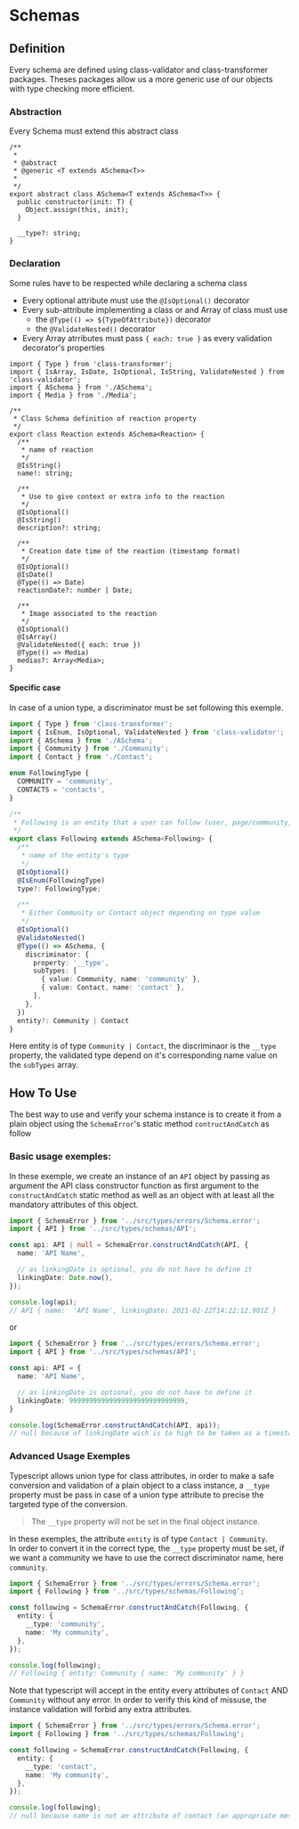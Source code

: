 # Schemas

## Definition

Every schema are defined using class-validator and class-transformer packages.
Theses packages allow us a more generic use of our objects with type checking more efficient.

### Abstraction
Every Schema must extend this abstract class
```TS
/**
 *
 * @abstract
 * @generic <T extends ASchema<T>>
 *
 */
export abstract class ASchema<T extends ASchema<T>> {
  public constructor(init: T) {
    Object.assign(this, init);
  }

  __type?: string;
}
```

### Declaration

Some rules have to be respected while declaring a schema class
- Every optional attribute must use the `@IsOptional()` decorator
- Every sub-attribute implementing a class or and Array of class must use
	- the `@Type(() => ${TypeOfAttribute})` decorator
    - the `@ValidateNested()` decorator
- Every Array atrributes must pass `{ each: true }` as every validation decorator's properties

```TS
import { Type } from 'class-transformer';
import { IsArray, IsDate, IsOptional, IsString, ValidateNested } from 'class-validator';
import { ASchema } from './ASchema';
import { Media } from './Media';

/**
 * Class Schema definition of reaction property
 */
export class Reaction extends ASchema<Reaction> {
  /**
   * name of reaction
   */
  @IsString()
  name!: string;

  /**
   * Use to give context or extra info to the reaction
   */
  @IsOptional()
  @IsString()
  description?: string;

  /**
   * Creation date time of the reaction (timestamp format)
   */
  @IsOptional()
  @IsDate()
  @Type(() => Date)
  reactionDate?: number | Date;

  /**
   * Image associated to the reaction
   */
  @IsOptional()
  @IsArray()
  @ValidateNested({ each: true })
  @Type(() => Media)
  medias?: Array<Media>;
}
```

#### Specific case

In case of a union type, a discriminator must be set following this exemple.

```ts
import { Type } from 'class-transformer';
import { IsEnum, IsOptional, ValidateNested } from 'class-validator';
import { ASchema } from './ASchema';
import { Community } from './Community';
import { Contact } from './Contact';

enum FollowingType {
  COMMUNITY = 'community',
  CONTACTS = 'contacts',
}

/**
 * Following is an entity that a user can follow (user, page/community, ...)
 */
export class Following extends ASchema<Following> {
  /**
   * name of the entity's type
   */
  @IsOptional()
  @IsEnum(FollowingType)
  type?: FollowingType;

  /**
   * Either Community or Contact object depending on type value
   */
  @IsOptional()
  @ValidateNested()
  @Type(() => ASchema, {
    discriminator: {
      property: '__type',
      subTypes: [
        { value: Community, name: 'community' },
        { value: Contact, name: 'contact' },
      ],
    },
  })
  entity?: Community | Contact
}
```

Here entity is of type `Community | Contact`, the discriminaor is the `__type` property, the validated type depend on it's corresponding name value on the `subTypes` array.

## How To Use

The best way to use and verify your schema instance is to create it from a plain object using the `SchemaError`'s static method `contructAndCatch` as follow

### Basic usage exemples:

In these exemple, we create an instance of an `API` object by passing as argument the API class constructor function as first argument to the `constructAndCatch` static method as well as an object with at least all the mandatory attributes of this object.

```typescript
import { SchemaError } from '../src/types/errors/Schema.error';
import { API } from '../src/types/schemas/API';

const api: API | null = SchemaError.constructAndCatch(API, {
  name: 'API Name',

  // as linkingDate is optional, you do not have to define it
  linkingDate: Date.now(),
});

console.log(api);
// API { name:  'API Name', linkingDate: 2021-02-22T14:22:12.901Z }
```

or

```typescript
import { SchemaError } from '../src/types/errors/Schema.error';
import { API } from '../src/types/schemas/API';

const api: API = {
  name: 'API Name',

  // as linkingDate is optional, you do not have to define it
  linkingDate: 99999999999999999999999999999,
}

console.log(SchemaError.constructAndCatch(API, api));
// null because of linkingDate wich is to high to be taken as a timestamp and use as a Date (an appropriate message will be logged in the error output)
```

### Advanced Usage Exemples

Typescript allows union type for class attributes, in order to make a safe conversion and validation of a plain object to a class instance, a `__type` property must be pass in case of a union type attribute to precise the targeted type of the conversion.
> The `__type` property will not be set in the final object instance.

In these exemples, the attribute `entity` is of type `Contact | Community`.<br/>
In order to convert it in the correct type, the `__type` property must be set, if we want a community we have to use the correct discriminator name, here `community`.

```typescript
import { SchemaError } from '../src/types/errors/Schema.error';
import { Following } from '../src/types/schemas/Following';

const following = SchemaError.constructAndCatch(Following, {
  entity: {
    __type: 'community',
    name: 'My community',
  },
});

console.log(following);
// Following { entity: Community { name: 'My community' } }
```

Note that typescript will accept in the entity every attributes of `Contact` AND `Community` without any error. In order to verify this kind of missuse, the instance validation will forbid any extra attributes.

```typescript
import { SchemaError } from '../src/types/errors/Schema.error';
import { Following } from '../src/types/schemas/Following';

const following = SchemaError.constructAndCatch(Following, {
  entity: {
    __type: 'contact',
    name: 'My community',
  },
});

console.log(following);
// null because name is not an attribute of contact (an appropriate message will be logged in the error output)
```
